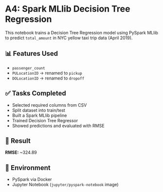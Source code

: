 # A4: Spark MLlib Decision Tree Regression

This notebook trains a Decision Tree Regression model using PySpark MLlib to predict `total_amount` in NYC yellow taxi trip data (April 2019).

## 📊 Features Used
- `passenger_count`
- `PULocationID` → renamed to `pickup`
- `DOLocationID` → renamed to `dropoff`

## ✅ Tasks Completed
- Selected required columns from CSV
- Split dataset into train/test
- Built a Spark MLlib pipeline
- Trained Decision Tree Regressor
- Showed predictions and evaluated with RMSE

## 🧪 Result
**RMSE:** ~324.89

## 🔧 Environment
- PySpark via Docker
- Jupyter Notebook (`jupyter/pyspark-notebook` image)

